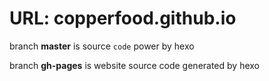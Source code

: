 # URL: copperfood.github.io

branch **master** is source `code` power by hexo

branch **gh-pages** is website source code generated by hexo
